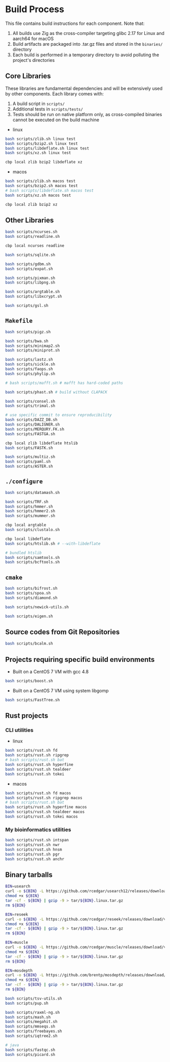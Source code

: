 # Build Process

This file contains build instructions for each component. Note that:

1. All builds use Zig as the cross-compiler targeting glibc 2.17 for Linux and aarch64 for macOS
2. Build artifacts are packaged into .tar.gz files and stored in the `binaries/` directory
3. Each build is performed in a temporary directory to avoid polluting the project's directories

## Core Libraries

These libraries are fundamental dependencies and will be extensively used by other components. Each library comes with:
1. A build script in `scripts/`
2. Additional tests in `scripts/tests/`
3. Tests should be run on native platform only, as cross-compiled binaries cannot be executed on the build machine

* linux

```bash
bash scripts/zlib.sh linux test
bash scripts/bzip2.sh linux test
bash scripts/libdeflate.sh linux test
bash scripts/xz.sh linux test

cbp local zlib bzip2 libdeflate xz

```

* macos

```bash
bash scripts/zlib.sh macos test
bash scripts/bzip2.sh macos test
# bash scripts/libdeflate.sh macos test
bash scripts/xz.sh macos test

cbp local zlib bzip2 xz

```

## Other Libraries

```bash
bash scripts/ncurses.sh
bash scripts/readline.sh

cbp local ncurses readline

bash scripts/sqlite.sh

bash scripts/gdbm.sh
bash scripts/expat.sh

bash scripts/pixman.sh
bash scripts/libpng.sh

bash scripts/argtable.sh
bash scripts/libxcrypt.sh

bash scripts/gsl.sh

```

## `Makefile`

```bash
bash scripts/pigz.sh

bash scripts/bwa.sh
bash scripts/minimap2.sh
bash scripts/miniprot.sh

bash scripts/lastz.sh
bash scripts/sickle.sh
bash scripts/faops.sh
bash scripts/phylip.sh

# bash scripts/mafft.sh # mafft has hard-coded paths

bash scripts/phast.sh # build without CLAPACK

bash scripts/consel.sh
bash scripts/trimal.sh

# use specific commit to ensure reproducibility
bash scripts/DAZZ_DB.sh
bash scripts/DALIGNER.sh
bash scripts/MERQURY.FK.sh
bash scripts/FASTGA.sh

cbp local zlib libdeflate htslib
bash scripts/FASTK.sh

bash scripts/multiz.sh
bash scripts/paml.sh
bash scripts/ASTER.sh

```

## `./configure`

```bash
bash scripts/datamash.sh

bash scripts/TRF.sh
bash scripts/hmmer.sh
bash scripts/hmmer2.sh
bash scripts/mummer.sh

cbp local argtable
bash scripts/clustalo.sh

cbp local libdeflate
bash scripts/htslib.sh # --with-libdeflate

# bundled htslib
bash scripts/samtools.sh
bash scripts/bcftools.sh

```

## `cmake`

```bash
bash scripts/bifrost.sh
bash scripts/spoa.sh
bash scripts/diamond.sh

bash scripts/newick-utils.sh

bash scripts/eigen.sh

```

## Source codes from Git Repositories

```bash
bash scripts/bcalm.sh

```

## Projects requiring specific build environments

* Built on a CentOS 7 VM with gcc 4.8

```bash
bash scripts/boost.sh

```

* Built on a CentOS 7 VM using system libgomp

```bash
bash scripts/FastTree.sh

```

## Rust projects

### CLI utilities

* linux

```bash
bash scripts/rust.sh fd
bash scripts/rust.sh ripgrep
# bash scripts/rust.sh bat
bash scripts/rust.sh hyperfine
bash scripts/rust.sh tealdeer
bash scripts/rust.sh tokei

```

* macos

```bash
bash scripts/rust.sh fd macos
bash scripts/rust.sh ripgrep macos
# bash scripts/rust.sh bat
bash scripts/rust.sh hyperfine macos
bash scripts/rust.sh tealdeer macos
bash scripts/rust.sh tokei macos

```

### My bioinformatics utilities

```bash
bash scripts/rust.sh intspan
bash scripts/rust.sh nwr
bash scripts/rust.sh hnsm
bash scripts/rust.sh pgr
bash scripts/rust.sh anchr

```

## Binary tarballs

```bash
BIN=usearch
curl -o ${BIN} -L https://github.com/rcedgar/usearch12/releases/download/v12.0-beta1/usearch_linux_x86_12.0-beta
chmod +x ${BIN}
tar -cf - ${BIN} | gzip -9 > tar/${BIN}.linux.tar.gz
rm ${BIN}

BIN=reseek
curl -o ${BIN} -L https://github.com/rcedgar/reseek/releases/download/v2.3/reseek-v2.3-linux-x86
chmod +x ${BIN}
tar -cf - ${BIN} | gzip -9 > tar/${BIN}.linux.tar.gz
rm ${BIN}

BIN=muscle
curl -o ${BIN} -L https://github.com/rcedgar/muscle/releases/download/v5.3/muscle-linux-x86.v5.3
chmod +x ${BIN}
tar -cf - ${BIN} | gzip -9 > tar/${BIN}.linux.tar.gz
rm ${BIN}

BIN=mosdepth
curl -o ${BIN} -L https://github.com/brentp/mosdepth/releases/download/v0.3.11/mosdepth
chmod +x ${BIN}
tar -cf - ${BIN} | gzip -9 > tar/${BIN}.linux.tar.gz
rm ${BIN}

bash scripts/tsv-utils.sh
bash scripts/pup.sh

bash scripts/raxml-ng.sh
bash scripts/mash.sh
bash scripts/megahit.sh
bash scripts/mmseqs.sh
bash scripts/freebayes.sh
bash scripts/iqtree2.sh

# java
bash scripts/fastqc.sh
bash scripts/picard.sh

```
